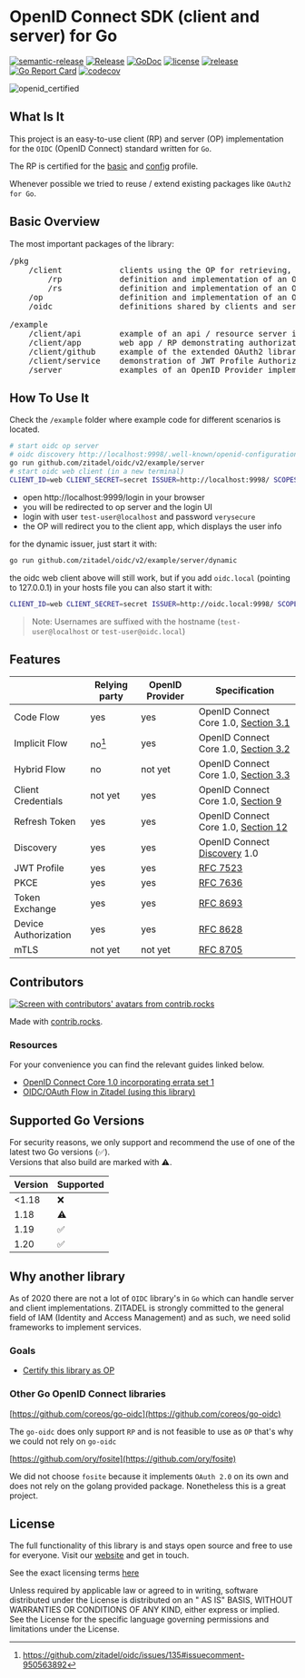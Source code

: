 # OpenID Connect SDK (client and server) for Go

[![semantic-release](https://img.shields.io/badge/%20%20%F0%9F%93%A6%F0%9F%9A%80-semantic--release-e10079.svg)](https://github.com/semantic-release/semantic-release)
[![Release](https://github.com/zitadel/oidc/workflows/Release/badge.svg)](https://github.com/zitadel/oidc/actions)
[![GoDoc](https://godoc.org/github.com/zitadel/oidc?status.png)](https://pkg.go.dev/github.com/zitadel/oidc)
[![license](https://badgen.net/github/license/zitadel/oidc/)](https://github.com/zitadel/oidc/blob/master/LICENSE)
[![release](https://badgen.net/github/release/zitadel/oidc/stable)](https://github.com/zitadel/oidc/releases)
[![Go Report Card](https://goreportcard.com/badge/github.com/zitadel/oidc)](https://goreportcard.com/report/github.com/zitadel/oidc)
[![codecov](https://codecov.io/gh/zitadel/oidc/branch/main/graph/badge.svg)](https://codecov.io/gh/zitadel/oidc)

![openid_certified](https://cloud.githubusercontent.com/assets/1454075/7611268/4d19de32-f97b-11e4-895b-31b2455a7ca6.png)

## What Is It

This project is an easy-to-use client (RP) and server (OP) implementation for the `OIDC` (OpenID Connect) standard written for `Go`.

The RP is certified for the [basic](https://www.certification.openid.net/plan-detail.html?public=true&plan=uoprP0OO8Z4Qo) and [config](https://www.certification.openid.net/plan-detail.html?public=true&plan=AYSdLbzmWbu9X) profile.

Whenever possible we tried to reuse / extend existing packages like `OAuth2 for Go`.

## Basic Overview

The most important packages of the library:
<pre>
/pkg
    /client            clients using the OP for retrieving, exchanging and verifying tokens       
        /rp            definition and implementation of an OIDC Relying Party (client)
        /rs            definition and implementation of an OAuth Resource Server (API)
    /op                definition and implementation of an OIDC OpenID Provider (server)
    /oidc              definitions shared by clients and server

/example
    /client/api        example of an api / resource server implementation using token introspection
    /client/app        web app / RP demonstrating authorization code flow using various authentication methods (code, PKCE, JWT profile)
    /client/github     example of the extended OAuth2 library, providing an HTTP client with a reuse token source
    /client/service    demonstration of JWT Profile Authorization Grant
    /server            examples of an OpenID Provider implementations (including dynamic) with some very basic login UI
</pre>

## How To Use It

Check the `/example` folder where example code for different scenarios is located.

```bash
# start oidc op server
# oidc discovery http://localhost:9998/.well-known/openid-configuration
go run github.com/zitadel/oidc/v2/example/server
# start oidc web client (in a new terminal)
CLIENT_ID=web CLIENT_SECRET=secret ISSUER=http://localhost:9998/ SCOPES="openid profile" PORT=9999 go run github.com/zitadel/oidc/v2/example/client/app
```

- open http://localhost:9999/login in your browser
- you will be redirected to op server and the login UI 
- login with user `test-user@localhost` and password `verysecure`
- the OP will redirect you to the client app, which displays the user info

for the dynamic issuer, just start it with:
```bash
go run github.com/zitadel/oidc/v2/example/server/dynamic
``` 
the oidc web client above will still work, but if you add `oidc.local` (pointing to 127.0.0.1) in your hosts file you can also start it with:
```bash
CLIENT_ID=web CLIENT_SECRET=secret ISSUER=http://oidc.local:9998/ SCOPES="openid profile" PORT=9999 go run github.com/zitadel/oidc/v2/example/client/app
```

> Note: Usernames are suffixed with the hostname (`test-user@localhost` or `test-user@oidc.local`)

## Features

|                      | Relying party | OpenID Provider | Specification                             |
| -------------------- | ------------- | --------------- | ----------------------------------------- |
| Code Flow            | yes           | yes             | OpenID Connect Core 1.0, [Section 3.1][1] |
| Implicit Flow        | no[^1]        | yes             | OpenID Connect Core 1.0, [Section 3.2][2] |
| Hybrid Flow          | no            | not yet         | OpenID Connect Core 1.0, [Section 3.3][3] |
| Client Credentials   | not yet       | yes             | OpenID Connect Core 1.0, [Section 9][4]   |
| Refresh Token        | yes           | yes             | OpenID Connect Core 1.0, [Section 12][5]  |
| Discovery            | yes           | yes             | OpenID Connect [Discovery][6] 1.0         |
| JWT Profile          | yes           | yes             | [RFC 7523][7]                             |
| PKCE                 | yes           | yes             | [RFC 7636][8]                             |
| Token Exchange       | yes           | yes             | [RFC 8693][9]                             |
| Device Authorization | yes           | yes             | [RFC 8628][10]                            |
| mTLS                 | not yet       | not yet         | [RFC 8705][11]                            |

[1]: <https://openid.net/specs/openid-connect-core-1_0.html#CodeFlowAuth> "3.1. Authentication using the Authorization Code Flow"
[2]: <https://openid.net/specs/openid-connect-core-1_0.html#ImplicitFlowAuth> "3.2. Authentication using the Implicit Flow"
[3]: <https://openid.net/specs/openid-connect-core-1_0.html#HybridFlowAuth> "3.3. Authentication using the Hybrid Flow"
[4]: <https://openid.net/specs/openid-connect-core-1_0.html#ClientAuthentication> "9. Client Authentication"
[5]: <https://openid.net/specs/openid-connect-core-1_0.html#RefreshTokens> "12. Using Refresh Tokens"
[6]: <https://openid.net/specs/openid-connect-discovery-1_0.html> "OpenID Connect Discovery 1.0 incorporating errata set 1"
[7]: <https://www.rfc-editor.org/rfc/rfc7523.html> "JSON Web Token (JWT) Profile for OAuth 2.0 Client Authentication and Authorization Grants"
[8]: <https://www.rfc-editor.org/rfc/rfc7636.html> "Proof Key for Code Exchange by OAuth Public Clients"
[9]: <https://www.rfc-editor.org/rfc/rfc8693.html> "OAuth 2.0 Token Exchange"
[10]: <https://www.rfc-editor.org/rfc/rfc8628.html> "OAuth 2.0 Device Authorization Grant"
[11]: <https://www.rfc-editor.org/rfc/rfc8705.html> "OAuth 2.0 Mutual-TLS Client Authentication and Certificate-Bound Access Tokens"

## Contributors

<a href="https://github.com/zitadel/oidc/graphs/contributors">
  <img src="https://contrib.rocks/image?repo=zitadel/oidc" alt="Screen with contributors' avatars from contrib.rocks" />
</a>

Made with [contrib.rocks](https://contrib.rocks).

### Resources

For your convenience you can find the relevant guides linked below.

- [OpenID Connect Core 1.0 incorporating errata set 1](https://openid.net/specs/openid-connect-core-1_0.html)
- [OIDC/OAuth Flow in Zitadel (using this library)](https://zitadel.com/docs/guides/integrate/login-users)

## Supported Go Versions

For security reasons, we only support and recommend the use of one of the latest two Go versions (:white_check_mark:).  
Versions that also build are marked with :warning:.

| Version | Supported          |
| ------- | ------------------ |
| <1.18   | :x:                |
| 1.18    | :warning:          |
| 1.19    | :white_check_mark: |
| 1.20    | :white_check_mark: |

## Why another library

As of 2020 there are not a lot of `OIDC` library's in `Go` which can handle server and client implementations. ZITADEL is strongly committed to the general field of IAM (Identity and Access Management) and as such, we need solid frameworks to implement services.

### Goals

- [Certify this library as OP](https://openid.net/certification/#OPs)

### Other Go OpenID Connect libraries

[https://github.com/coreos/go-oidc](https://github.com/coreos/go-oidc)

The `go-oidc` does only support `RP` and is not feasible to use as `OP` that's why we could not rely on `go-oidc`

[https://github.com/ory/fosite](https://github.com/ory/fosite)

We did not choose `fosite` because it implements `OAuth 2.0` on its own and does not rely on the golang provided package. Nonetheless this is a great project.

## License

The full functionality of this library is and stays open source and free to use for everyone. Visit
our [website](https://zitadel.com) and get in touch.

See the exact licensing terms [here](LICENSE)

Unless required by applicable law or agreed to in writing, software distributed under the License is distributed on an "
AS IS" BASIS, WITHOUT WARRANTIES OR CONDITIONS OF ANY KIND, either express or implied. See the License for the specific
language governing permissions and limitations under the License.


[^1]: https://github.com/zitadel/oidc/issues/135#issuecomment-950563892
